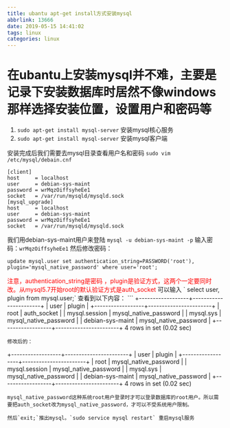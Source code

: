 ```yaml
---
title: ubantu apt-get install方式安装mysql
abbrlink: 13666
date: 2019-05-15 14:41:02
tags: linux
categories: linux
---
```


# 在ubantu上安装mysql并不难，主要是记录下安装数据库时居然不像windows那样选择安装位置，设置用户和密码等

1. `sudo apt-get install mysql-server` 安装mysql核心服务
2. `sudo apt-get install mysql-server` 安装mysql客户端

安装完成后我们需要去mysql目录查看用户名和密码
`sudo vim /etc/mysql/debain.cnf`
```
[client]
host     = localhost
user     = debian-sys-maint
password = wrMqzOiffsyheEe1
socket   = /var/run/mysqld/mysqld.sock
[mysql_upgrade]
host     = localhost
user     = debian-sys-maint
password = wrMqzOiffsyheEe1
socket   = /var/run/mysqld/mysqld.sock

```
我们用debian-sys-maint用户来登陆
`mysql -u debian-sys-maint -p`
输入密码：`wrMqzOiffsyheEe1`
然后修改密码：
```
update mysql.user set authentication_string=PASSWORD('root'), plugin='mysql_native_password' where user='root';
```
<font color="red">
注意，authentication_string是密码 ，plugin是验证方式，这两个一定要同时改。从mysql5.7开始root的默认验证方式是auth_socket
</font>
可以输入 ` select user, plugin from mysql.user;` 查看到以下内容：
```
+------------------+-----------------------+
| user             | plugin                |
+------------------+-----------------------+
| root             | auth_socket           |
| mysql.session    | mysql_native_password |
| mysql.sys        | mysql_native_password |
| debian-sys-maint | mysql_native_password |
+------------------+-----------------------+
4 rows in set (0.02 sec)

```
修改后的：
```
+------------------+-----------------------+
| user             | plugin                |
+------------------+-----------------------+
| root             | mysql_native_password |
| mysql.session    | mysql_native_password |
| mysql.sys        | mysql_native_password |
| debian-sys-maint | mysql_native_password |
+------------------+-----------------------+
4 rows in set (0.02 sec)
```
mysql_native_password这种系统root用户登录时才可以登录数据库的root用户。所以需要把auth_socket改为mysql_native_password，才可以不受系统用户限制。

然后`exit;`推出mysql。`sudo service mysql restart` 重启mysql服务

